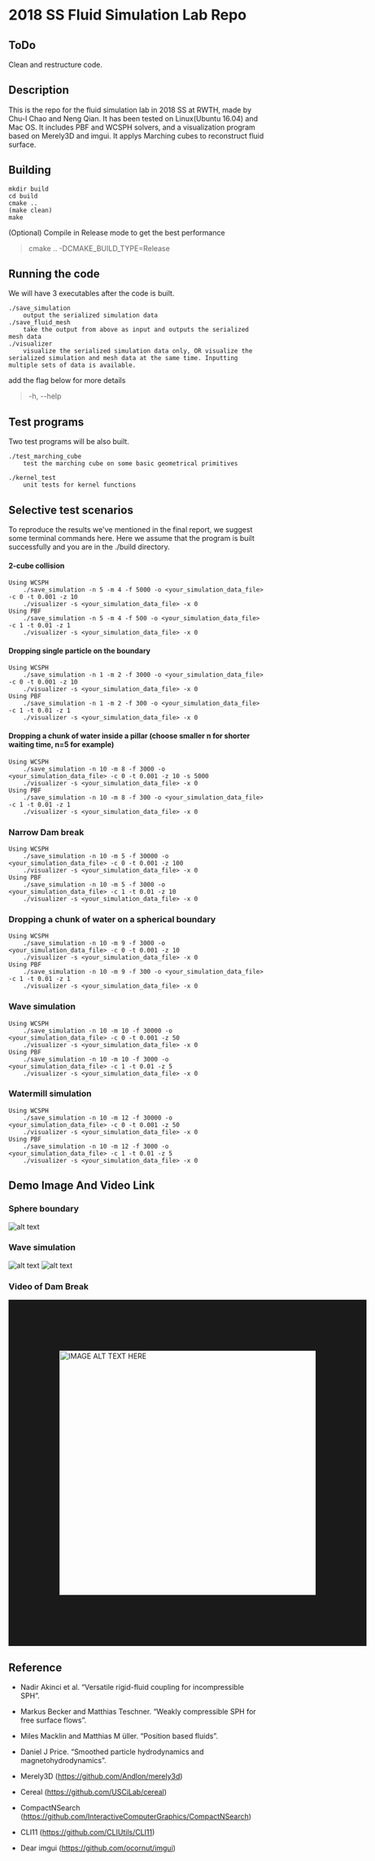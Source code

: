 # 2018 SS Fluid Simulation Lab Repo

## ToDo
Clean and restructure code.

## Description

This is the repo for the fluid simulation lab in 2018 SS at RWTH, made by Chu-I Chao and Neng Qian. It has been tested on Linux(Ubuntu 16.04) and Mac OS.
It includes PBF and WCSPH solvers, and a visualization program based on Merely3D and imgui. It applys Marching cubes to reconstruct fluid surface.

## Building

    mkdir build
    cd build
    cmake ..
    (make clean)
    make

(Optional) Compile in Release mode to get the best performance
> cmake .. -DCMAKE_BUILD_TYPE=Release

## Running the code

We will have 3 executables after the code is built.

    ./save_simulation
        output the serialized simulation data
    ./save_fluid_mesh
        take the output from above as input and outputs the serialized mesh data
    ./visualizer
        visualize the serialized simulation data only, OR visualize the serialized simulation and mesh data at the same time. Inputting multiple sets of data is available.

add the flag below for more details
> -h, --help

## Test programs

Two test programs will be also built. 

    ./test_marching_cube
        test the marching cube on some basic geometrical primitives
    
    ./kernel_test
        unit tests for kernel functions

## Selective test scenarios

To reproduce the results we've mentioned in the final report, we suggest some terminal commands here.
Here we assume that the program is built successfully and you are in the ./build directory.

#### 2-cube collision

    Using WCSPH
        ./save_simulation -n 5 -m 4 -f 5000 -o <your_simulation_data_file> -c 0 -t 0.001 -z 10
        ./visualizer -s <your_simulation_data_file> -x 0
    Using PBF
        ./save_simulation -n 5 -m 4 -f 500 -o <your_simulation_data_file> -c 1 -t 0.01 -z 1
        ./visualizer -s <your_simulation_data_file> -x 0    

#### Dropping single particle on the boundary

    Using WCSPH
        ./save_simulation -n 1 -m 2 -f 3000 -o <your_simulation_data_file> -c 0 -t 0.001 -z 10
        ./visualizer -s <your_simulation_data_file> -x 0
    Using PBF
        ./save_simulation -n 1 -m 2 -f 300 -o <your_simulation_data_file> -c 1 -t 0.01 -z 1 
        ./visualizer -s <your_simulation_data_file> -x 0
        
#### Dropping a chunk of water inside a pillar (choose smaller n for shorter waiting time, n=5 for example)

    Using WCSPH 
        ./save_simulation -n 10 -m 8 -f 3000 -o <your_simulation_data_file> -c 0 -t 0.001 -z 10 -s 5000
        ./visualizer -s <your_simulation_data_file> -x 0
    Using PBF
        ./save_simulation -n 10 -m 8 -f 300 -o <your_simulation_data_file> -c 1 -t 0.01 -z 1
        ./visualizer -s <your_simulation_data_file> -x 0     
        
### Narrow Dam break

    Using WCSPH
        ./save_simulation -n 10 -m 5 -f 30000 -o <your_simulation_data_file> -c 0 -t 0.001 -z 100
        ./visualizer -s <your_simulation_data_file> -x 0
    Using PBF
        ./save_simulation -n 10 -m 5 -f 3000 -o <your_simulation_data_file> -c 1 -t 0.01 -z 10
        ./visualizer -s <your_simulation_data_file> -x 0

### Dropping a chunk of water on a spherical boundary
    
    Using WCSPH
        ./save_simulation -n 10 -m 9 -f 3000 -o <your_simulation_data_file> -c 0 -t 0.001 -z 10
        ./visualizer -s <your_simulation_data_file> -x 0    
    Using PBF
        ./save_simulation -n 10 -m 9 -f 300 -o <your_simulation_data_file> -c 1 -t 0.01 -z 1
        ./visualizer -s <your_simulation_data_file> -x 0

### Wave simulation

    Using WCSPH
        ./save_simulation -n 10 -m 10 -f 30000 -o <your_simulation_data_file> -c 0 -t 0.001 -z 50
        ./visualizer -s <your_simulation_data_file> -x 0    
    Using PBF
        ./save_simulation -n 10 -m 10 -f 3000 -o <your_simulation_data_file> -c 1 -t 0.01 -z 5
        ./visualizer -s <your_simulation_data_file> -x 0

### Watermill simulation

    Using WCSPH
        ./save_simulation -n 10 -m 12 -f 30000 -o <your_simulation_data_file> -c 0 -t 0.001 -z 50
        ./visualizer -s <your_simulation_data_file> -x 0    
    Using PBF
        ./save_simulation -n 10 -m 12 -f 3000 -o <your_simulation_data_file> -c 1 -t 0.01 -z 5
        ./visualizer -s <your_simulation_data_file> -x 0
        
## Demo Image And Video Link
### Sphere boundary
![alt text](https://github.com/NengQian/fluid_simulation/blob/master/images/shpere_boundary.png )

### Wave simulation
![alt text](https://github.com/NengQian/fluid_simulation/blob/master/images/wave1.png )
![alt text](https://github.com/NengQian/fluid_simulation/blob/master/images/wave2.png )

### Video of Dam Break  
<a href="https://www.youtube.com/watch?feature=player_embedded&v=EG6p_86yMe4
" target="_blank"><img src="http://img.youtube.com/vi/EG6p_86yMe4/0.jpg" 
alt="IMAGE ALT TEXT HERE" width="640" height="480" border="100" /></a>

## Reference
* Nadir Akinci et al. “Versatile rigid-fluid coupling for incompressible SPH”.
* Markus Becker and Matthias Teschner. “Weakly compressible SPH for free surface flows”. 
* Miles Macklin and Matthias M ̈uller. “Position based fluids”. 
* Daniel J Price. “Smoothed particle hydrodynamics and magnetohydrodynamics”. 

* Merely3D (https://github.com/Andlon/merely3d)
* Cereal (https://github.com/USCiLab/cereal)
* CompactNSearch (https://github.com/InteractiveComputerGraphics/CompactNSearch)
* CLI11 (https://github.com/CLIUtils/CLI11)
* Dear imgui (https://github.com/ocornut/imgui)
